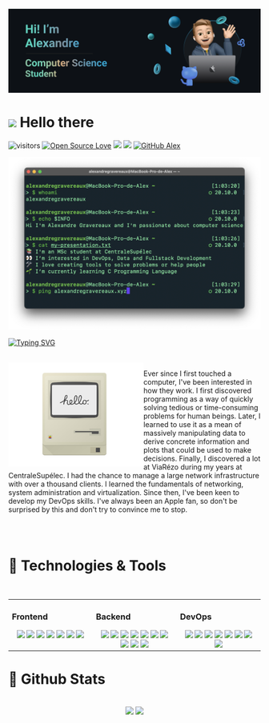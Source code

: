 <p align="center">
  <picture>
  <source
    srcset="https://github.com/alexgravx/alexgravx/blob/main/header-alex.png"
    media="(prefers-color-scheme: dark)"
  />
  <source
    srcset="https://github.com/alexgravx/alexgravx/blob/main/header-alex-light.png"
    media="(prefers-color-scheme: light), (prefers-color-scheme: no-preference)"
  />
  <img src="https://github.com/alexgravx/alexgravx/blob/main/header-alex.png" alt="Github Banner - Alexandre - Computer Science Student" width="770">
  </picture>
</p>

# <img src="https://media.giphy.com/media/hvRJCLFzcasrR4ia7z/giphy.gif" width="35px"> Hello there 

![visitors](https://visitor-badge.laobi.icu/badge?page_id=alexgravx.alexgravx)
[![Open Source Love](https://badges.frapsoft.com/os/v1/open-source.svg?v=102)](https://github.com/ellerbrock/open-source-badge/)
<a href="https://x.com/alex_gravx" target="_blank"><img src="https://img.shields.io/badge/X-X?style=flat&logo=x&logoColor=white&color=6aa6f8"/></a> 
<a href="https://linkedin.com/in/alexandre-gravereaux" target="_blank"><img src="https://img.shields.io/badge/Linkedin-Linkedin?style=flat&logo=linkedin&logoColor=white&color=6aa6f8"/></a> 
[![GitHub Alex](https://img.shields.io/github/followers/alexgravx?label=follow&style=social)](https://github.com/alexgravx)

<p align="center">
  <picture>
  <source
    srcset="https://github.com/alexgravx/alexgravx/blob/main/terminal-screencapture.png"
    media="(prefers-color-scheme: dark)"
  />
  <source
    srcset="https://github.com/alexgravx/alexgravx/blob/main/terminal-screencapture-light.png"
    media="(prefers-color-scheme: light), (prefers-color-scheme: no-preference)"
  />
  <img src="https://github.com/alexgravx/alexgravx/blob/main/terminal-screencapture.png" alt="Terminal capture" width="770">
  </picture>
</p>

[![Typing SVG](https://readme-typing-svg.demolab.com?font=Fira+Code&size=18&pause=800&color=62CFD9&vCenter=true&width=435&height=25&lines=I+love+programming;I+love+fullstack+development;I+love+solving+problems;I+love+learning+new+things)](https://git.io/typing-svg)

<br>

<img align="left" width="270" src="https://github.com/alexgravx/alexgravx/blob/main/macintosh.png">

Ever since I first touched a computer, I've been interested in how they work. I first discovered programming as a way of quickly solving tedious or time-consuming problems for human beings. 
Later, I learned to use it as a mean of massively manipulating data to derive concrete information and plots that could be used to make decisions. Finally, I discovered a lot at ViaRézo during my years at CentraleSupélec. I had the chance to manage a large network infrastructure with over a thousand clients. I learned the fundamentals of networking, system administration and virtualization. Since then, I've been keen to develop my DevOps skills. I've always been an Apple fan, so don't be surprised by this and don't try to convince me to stop.

<br>
<br>

# 🔧 Technologies & Tools

<br>

<table><tr><td valign="top" width="33%">

### Frontend  
<div align="center">  
<a href="https://developer.mozilla.org/fr/docs/Web/HTML" target="_blank"><img src="https://img.shields.io/badge/HTML-HTML?style=flat&logo=html5&logoColor=white&color=62cfd9"/></a>
<a href="https://developer.mozilla.org/fr/docs/Web/CSS" target="_blank"><img src="https://img.shields.io/badge/CSS-CSS?style=flat&logo=css3&logoColor=white&color=62cfd9"/></a>
<a href="https://fr.react.dev/" target="_blank"><img src="https://img.shields.io/badge/React-React?style=flat&logo=react&logoColor=white&color=62cfd9"/></a>
<a href="https://www.electronjs.org/" target="_blank"><img src="https://img.shields.io/badge/Electron-Electron?style=flat&logo=electron&logoColor=white&color=62cfd9"/></a>  
<a href="https://nextjs.org/" target="_blank"><img src="https://img.shields.io/badge/NextJS-NextJS?style=flat&logo=nextdotjs&logoColor=white&color=62cfd9"/></a>  
<a href="https://vuejs.org/" target="_blank"><img src="https://img.shields.io/badge/VueJS-VueJS?style=flat&logo=vuedotjs&logoColor=white&color=62cfd9"/></a>  
<a href="https://tailwindcss.com/" target="_blank"><img src="https://img.shields.io/badge/TailwindCSS-TailwindCSS?style=flat&logo=tailwindcss&logoColor=white&color=62cfd9"/></a>  
</div>
</td><td valign="top" width="33%">

### Backend  
<div align="center">  
<a href="https://www.python.org/" target="_blank"><img src="https://img.shields.io/badge/Python-Python?style=flat&logo=python&logoColor=white&color=2bbc8a"/></a>
<a href="https://developer.mozilla.org/fr/docs/Web/JavaScript" target="_blank"><img src="https://img.shields.io/badge/Javascript-Javascript?style=flat&logo=javascript&logoColor=white&color=2bbc8a"/></a>  
<a href="https://www.typescriptlang.org/" target="_blank"><img src="https://img.shields.io/badge/Typescript-Typescript?style=flat&logo=typescript&logoColor=white&color=2bbc8a"/></a>
<a href="https://www.swift.org/" target="_blank"><img src="https://img.shields.io/badge/Swift-Swift?style=flat&logo=swift&logoColor=white&color=2bbc8a"/></a>  
<a href="https://go.dev/" target="_blank"><img src="https://img.shields.io/badge/Golang-Golang?style=flat&logo=go&logoColor=white&color=2bbc8a"/></a>  
<a href="https://nodejs.org/en" target="_blank"><img src="https://img.shields.io/badge/Node-Node?style=flat&logo=nodedotjs&logoColor=white&color=2bbc8a"/></a>  
<a href="https://expressjs.com/fr/" target="_blank"><img src="https://img.shields.io/badge/ExpressJS-ExpressJS?style=flat&logo=express&logoColor=white&color=2bbc8a"/></a>  
<a href="https://flask.palletsprojects.com/en/3.0.x/" target="_blank"><img src="https://img.shields.io/badge/Flask-Flask?style=flat&logo=flask&logoColor=white&color=2bbc8a"/></a>  
<a href="https://www.postgresql.org/" target="_blank"><img src="https://img.shields.io/badge/PostgreSQL-PostgreSQL?style=flat&logo=postgresql&logoColor=white&color=2bbc8a"/></a>  
<a href="https://www.rabbitmq.com/" target="_blank"><img src="https://img.shields.io/badge/RabbitMQ-RabbitMQ?style=flat&logo=rabbitmq&logoColor=white&color=2bbc8a"/></a>  

</div>
</td><td valign="top" width="33%">

### DevOps  
<div align="center">
<a href="https://www.docker.com/" target="_blank"><img src="https://img.shields.io/badge/Docker-Docker?style=flat&logo=docker&logoColor=white&color=6aa6f8"/></a>  
<a href="https://kubernetes.io/fr//" target="_blank"><img src="https://img.shields.io/badge/Kubernetes-Kubernetes?style=flat&logo=kubernetes&logoColor=white&color=6aa6f8"/></a>  
<a href="https://helm.sh/" target="_blank"><img src="https://img.shields.io/badge/Helm-Helm?style=flat&logo=helm&logoColor=white&color=6aa6f8"/></a>
<a href="https://nginx.org/en/" target="_blank"><img src="https://img.shields.io/badge/Nginx-Nginx?style=flat&logo=nginx&logoColor=white&color=6aa6f8"/></a>  
<a href="https://www.ansible.com/" target="_blank"><img src="https://img.shields.io/badge/Ansible-Ansible?style=flat&logo=ansible&logoColor=white&color=6aa6f8"/></a>  
<a href="https://www.linux.org/" target="_blank"><img src="https://img.shields.io/badge/Linux-Linux?style=flat&logo=linux&logoColor=white&color=6aa6f8"/></a>  
<a href="https://git-scm.com/" target="_blank"><img src="https://img.shields.io/badge/Git-Git?style=flat&logo=git&logoColor=white&color=6aa6f8"/></a>  
<a href="https://www.linux.org/tags/bash/" target="_blank"><img src="https://img.shields.io/badge/Bash-Bash?style=flat&logo=gnubash&logoColor=white&color=6aa6f8"/></a>  
  
</div>
</td></tr></table> 

# 🧮 Github Stats

<br>

<div align="center">
<picture>
  <source
    srcset="https://github-readme-stats.vercel.app/api?username=alexgravx&show_icons=true&theme=tokyonight&hide_border=true"
    media="(prefers-color-scheme: dark)"
  />
  <source
    srcset="https://github-readme-stats.vercel.app/api?username=alexgravx&show_icons=true&hide_border=true"
    media="(prefers-color-scheme: light), (prefers-color-scheme: no-preference)"
  />
  <img src="https://github-readme-stats.vercel.app/api?username=alexgravx&show_icons=true&hide_border=true" align="center"/>
</picture>
<picture>
  <source
    srcset="https://github-readme-stats.vercel.app/api/top-langs/?username=alexgravx&show_icons=true&count_private=true&theme=tokyonight&hide_border=true&layout=compact"
    media="(prefers-color-scheme: dark)"
  />
  <source
    srcset="https://github-readme-stats.vercel.app/api/top-langs/?username=alexgravx&show_icons=true&count_private=true&hide_border=true&layout=compact"
    media="(prefers-color-scheme: light), (prefers-color-scheme: no-preference)"
  />
  <img src="https://github-readme-stats.vercel.app/api/top-langs/?username=alexgravx&show_icons=true&count_private=true&hide_border=true&layout=compact" align="center"/>
</picture>
</div>

<!---
alexgravx/alexgravx is a ✨ special ✨ repository because its `README.md` (this file) appears on your GitHub profile.
You can click the Preview link to take a look at your changes.
--->
